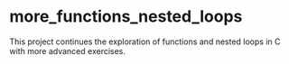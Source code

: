 # more_functions_nested_loops

This project continues the exploration of functions and nested loops in C with more advanced exercises.